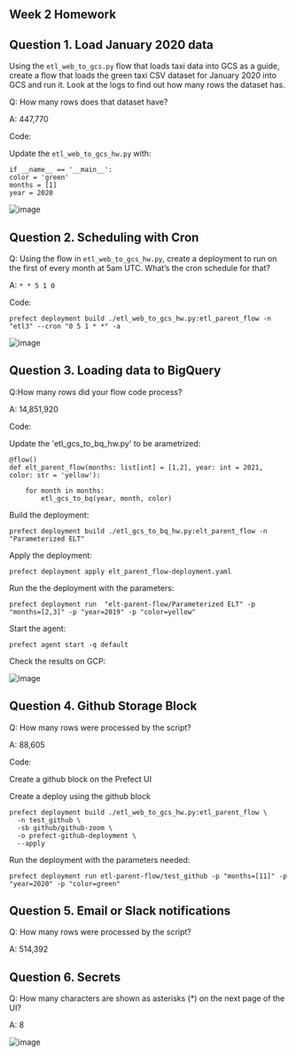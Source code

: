## Week 2 Homework

## Question 1. Load January 2020 data

Using the `etl_web_to_gcs.py` flow that loads taxi data into GCS as a guide, create a flow that loads the green taxi CSV dataset for January 2020 into GCS and run it. Look at the logs to find out how many rows the dataset has.

Q: How many rows does that dataset have?

A: 447,770

Code:

Update the `etl_web_to_gcs_hw.py` with:
```
if __name__ == '__main__':
color = 'green'
months = [1]
year = 2020
```

![image](https://user-images.githubusercontent.com/20862376/216659794-bdfd7c36-e5df-49c4-8162-d6a5e8f2d1e3.png)



## Question 2. Scheduling with Cron

Q: Using the flow in `etl_web_to_gcs_hw.py`, create a deployment to run on the first of every month at 5am UTC. What’s the cron schedule for that?

A: `* * 5 1 0`

Code:

```
prefect deployment build ./etl_web_to_gcs_hw.py:etl_parent_flow -n "etl3" --cron "0 5 1 * *" -a
```

![image](https://user-images.githubusercontent.com/20862376/216661350-56831c5e-91db-4662-a92f-d7fc4aec2db8.png)


## Question 3. Loading data to BigQuery 

Q:How many rows did your flow code process?

A: 14,851,920

Code:

Update the 'etl_gcs_to_bq_hw.py' to be arametrized:

```
@flow()
def elt_parent_flow(months: list[int] = [1,2], year: int = 2021, color: str = 'yellow'):

    for month in months:
        etl_gcs_to_bq(year, month, color)
```

Build the deployment:

```
prefect deployment build ./etl_gcs_to_bq_hw.py:elt_parent_flow -n "Parameterized ELT"
```

Apply the deployment:

```
prefect deployment apply elt_parent_flow-deployment.yaml 
```

Run the the deployment with the parameters:

```
prefect deployment run  "elt-parent-flow/Parameterized ELT" -p "months=[2,3]" -p "year=2019" -p "color=yellow"
```

Start the agent:
```
prefect agent start -q default
```

Check the results on GCP:

![image](https://user-images.githubusercontent.com/20862376/216673521-442c085a-8c54-4869-9bfe-8510db4e8beb.png)



## Question 4. Github Storage Block


Q: How many rows were processed by the script?

A: 88,605

Code:

Create a github block on the Prefect UI

Create a deploy using the github block 
```
prefect deployment build ./etl_web_to_gcs_hw.py:etl_parent_flow \
  -n test_github \
  -sb github/github-zoom \
  -o prefect-github-deployment \
  --apply
```

Run the deployment with the parameters needed:
```
prefect deployment run etl-parent-flow/test_github -p "months=[11]" -p "year=2020" -p "color=green"
```



## Question 5. Email or Slack notifications


Q: How many rows were processed by the script?

A: 514,392


## Question 6. Secrets

Q: How many characters are shown as asterisks (*) on the next page of the UI?

A: 8

![image](https://user-images.githubusercontent.com/20862376/216845108-7dd0125b-f080-4189-afd6-756748cbdd98.png)



